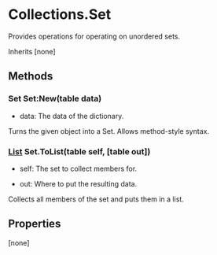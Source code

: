 # Collections.Set
Provides operations for operating on unordered sets.

Inherits [none]

## Methods
### Set Set:New(table data)
- data: The data of the dictionary.

Turns the given object into a Set.
Allows method-style syntax.


### [List](Collections.List) Set.ToList(table self, [table out])
- self: The set to collect members for.

- out: Where to put the resulting data.

Collects all members of the set and puts them in a list.


## Properties
[none]
